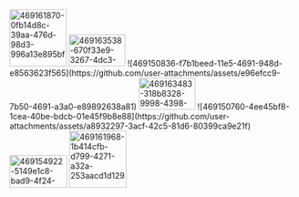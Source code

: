 
<img width="100" height="100" alt="469161870-0fb14d8c-39aa-476d-98d3-996a13e895bf" src="https://github.com/user-attachments/assets/216840ef-3379-412c-9eb2-055976b464a7" />
<img width="99" height="56" alt="469163538-670f33e9-3267-4dc3-bd35-a2ba32838534" src="https://github.com/user-attachments/assets/0f6aa9f0-29ba-4174-8734-0793af6e9a2f" />
![469150836-f7b1beed-11e5-4691-948d-e8563623f565](https://github.com/user-attachments/assets/e96efcc9-7b50-4691-a3a0-e89892638a81)
<img width="99" height="56" alt="469163483-318b8328-9998-4398-b3e3-a0f3059d0882" src="https://github.com/user-attachments/assets/090a0636-34f0-4458-a0e0-d96f783873b3" />
![469150760-4ee45bf8-1cea-40be-bdcb-01e45f9b8e88](https://github.com/user-attachments/assets/a8932297-3acf-42c5-81d6-80399ca9e21f)
<img width="101" height="57" alt="469154922-5149e1c8-bad9-4f24-b9c7-1e7949b6028d" src="https://github.com/user-attachments/assets/e559232c-2173-4fda-8378-0266da64c4fc" />
<img width="100" height="100" alt="469161968-1b414cfb-d799-4271-a32a-253aacd1d129" src="https://github.com/user-attachments/assets/75caf268-775b-42da-8b64-fbc00fece5af" />
